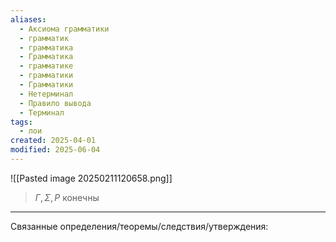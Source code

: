 ```yaml
---
aliases:
  - Аксиома грамматики
  - грамматик
  - грамматика
  - Грамматика
  - грамматике
  - грамматики
  - Грамматики
  - Нетерминал
  - Правило вывода
  - Терминал
tags:
  - лои
created: 2025-04-01
modified: 2025-06-04
---
```

![[Pasted image 20250211120658.png]]

>$\Gamma, \Sigma, P$ конечны

---
Связанные определения/теоремы/следствия/утверждения:
